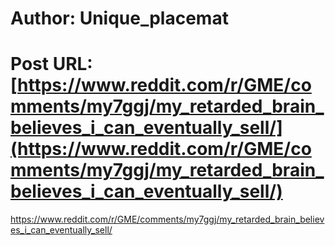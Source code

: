 # Author: Unique_placemat
# Post URL: [https://www.reddit.com/r/GME/comments/my7ggj/my_retarded_brain_believes_i_can_eventually_sell/](https://www.reddit.com/r/GME/comments/my7ggj/my_retarded_brain_believes_i_can_eventually_sell/)


https://www.reddit.com/r/GME/comments/my7ggj/my_retarded_brain_believes_i_can_eventually_sell/